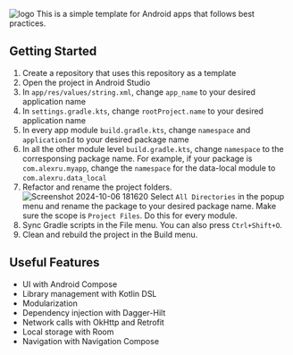 ![logo](https://github.com/user-attachments/assets/fade345f-2d83-4e3a-848f-6e06332c12a0)
This is a simple template for Android apps that follows best practices.

## Getting Started
1. Create a repository that uses this repository as a template
2. Open the project in Android Studio
3. In ```app/res/values/string.xml```, change ```app_name``` to your desired application name
4. In ```settings.gradle.kts```, change ```rootProject.name``` to your desired application name
5. In every app module ```build.gradle.kts```, change ```namespace``` and ```applicationId``` to your desired package name
6. In all the other module level ```build.gradle.kts```, change ```namespace``` to the corresponsing package name. For example, if your package is ```com.alexru.myapp```, change the ```namespace``` for the data-local module to ```com.alexru.data_local```
7. Refactor and rename the project folders.
   ![Screenshot 2024-10-06 181620](https://github.com/user-attachments/assets/063f3971-9aa6-47e6-8be4-2b5f013b7421)
   Select ```All Directories``` in the popup menu and rename the package to your desired package name. Make sure the scope is ```Project Files```. Do this for every module.
8. Sync Gradle scripts in the File menu. You can also press ```Ctrl+Shift+O```.
9. Clean and rebuild the project in the Build menu.

## Useful Features
- UI with Android Compose
- Library management with Kotlin DSL
- Modularization
- Dependency injection with Dagger-Hilt
- Network calls with OkHttp and Retrofit
- Local storage with Room
- Navigation with Navigation Compose

